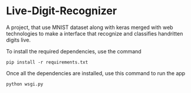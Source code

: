 # Live-Digit-Recognizer
A project, that use MNIST dataset along with keras merged with web technologies to make a interface that recognize and classifies handritten digits live.

To install the required dependencies, use the command
```
pip install -r requirements.txt
```

Once all the dependencies are installed, use this command to run the app
```
python wsgi.py
```
